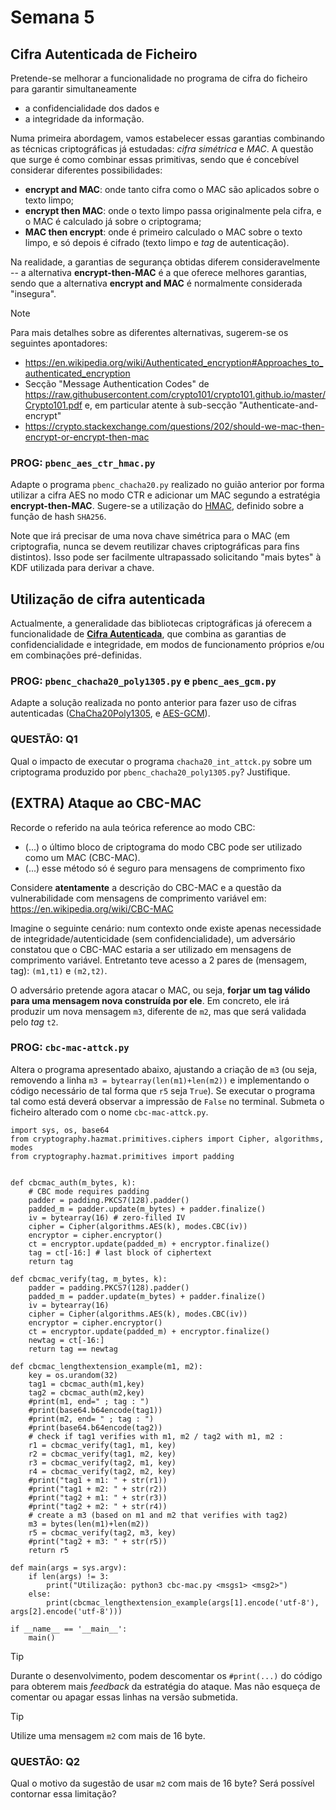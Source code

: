 # Semana 5

## Cifra Autenticada de Ficheiro

Pretende-se melhorar a funcionalidade no programa de cifra do ficheiro para garantir simultaneamente
* a confidencialidade dos dados e
* a integridade da informação.

Numa primeira abordagem, vamos estabelecer essas garantias combinando as técnicas criptográficas já estudadas: _cifra simétrica_ e _MAC_. A 
questão que surge é como combinar essas primitivas, sendo que é concebível considerar diferentes possibilidades:

 * **encrypt and MAC**: onde tanto cifra como o MAC são aplicados sobre o texto limpo;
 * **encrypt then MAC**: onde o texto limpo passa originalmente pela cifra, e o MAC é calculado já sobre o criptograma;
 * **MAC then encrypt**: onde é primeiro calculado o MAC sobre o texto limpo, e só depois é cifrado (texto limpo e _tag_ de autenticação).

Na realidade, a garantias de segurança obtidas diferem
consideravelmente -- a alternativa **encrypt-then-MAC** é a que
oferece melhores garantias, sendo que a alternativa **encrypt and MAC** é normalmente considerada "insegura".

> [!NOTE]
>  Para mais detalhes sobre as diferentes alternativas, sugerem-se os seguintes apontadores:
>  * https://en.wikipedia.org/wiki/Authenticated_encryption#Approaches_to_authenticated_encryption
>  * Secção "Message Authentication Codes" de https://raw.githubusercontent.com/crypto101/crypto101.github.io/master/Crypto101.pdf e, em particular atente à sub-secção "Authenticate-and-encrypt"
>  * https://crypto.stackexchange.com/questions/202/should-we-mac-then-encrypt-or-encrypt-then-mac


### PROG: `pbenc_aes_ctr_hmac.py`

Adapte o programa `pbenc_chacha20.py` realizado no guião anterior por forma utilizar a cifra AES no modo CTR e adicionar um MAC segundo a estratégia **encrypt-then-MAC**. Sugere-se a utilização do [HMAC](https://cryptography.io/en/latest/hazmat/primitives/mac/hmac/), definido sobre a função de hash `SHA256`.

Note que irá precisar de uma nova chave simétrica para o MAC (em criptografia, nunca se devem reutilizar chaves criptográficas para fins distintos). Isso pode ser facilmente ultrapassado solicitando "mais bytes" à KDF utilizada para derivar a chave.


## Utilização de cifra autenticada

Actualmente, a generalidade das bibliotecas criptográficas já oferecem a funcionalidade de **[Cifra Autenticada](https://cryptography.io/en/latest/hazmat/primitives/aead/#)**, que combina as garantias de confidencialidade e integridade, em modos de funcionamento próprios e/ou em combinações pré-definidas.

### PROG: `pbenc_chacha20_poly1305.py` e `pbenc_aes_gcm.py`

Adapte a solução realizada no ponto anterior para fazer uso de cifras autenticadas ([ChaCha20Poly1305](https://cryptography.io/en/latest/hazmat/primitives/aead/#cryptography.hazmat.primitives.ciphers.aead.ChaCha20Poly1305), e [AES-GCM](https://cryptography.io/en/latest/hazmat/primitives/aead/#cryptography.hazmat.primitives.ciphers.aead.AESGCM)).

### QUESTÃO: Q1

Qual o impacto de executar o programa `chacha20_int_attck.py` sobre um criptograma produzido por `pbenc_chacha20_poly1305.py`? Justifique.

## (EXTRA) Ataque ao CBC-MAC

Recorde o referido na aula teórica reference ao modo CBC:
* (...) o último bloco de criptograma do modo CBC pode ser utilizado como um MAC (CBC-MAC).
* (...) esse método só é seguro para mensagens de comprimento fixo

Considere **atentamente** a descrição do CBC-MAC e a questão da vulnerabilidade com mensagens de comprimento variável em: https://en.wikipedia.org/wiki/CBC-MAC

Imagine o seguinte cenário: num contexto onde existe apenas necessidade de integridade/autenticidade (sem confidencialidade), um adversário constatou que o CBC-MAC estaria a ser utilizado em mensagens
de comprimento variável. Entretanto teve acesso a 2 pares de (mensagem, tag): `(m1,t1)` e `(m2,t2)`.

O adversário pretende agora atacar o MAC, ou seja, **forjar um tag válido para uma mensagem nova construída por ele**. Em concreto, ele irá produzir um nova mensagem `m3`, diferente de `m2`, mas que será validada pelo *tag* `t2`.

### PROG: `cbc-mac-attck.py`

Altera o programa apresentado abaixo, ajustando a criação de `m3` (ou seja, removendo a linha `m3 =
bytearray(len(m1)+len(m2))` e implementando o código necessário de tal
forma que `r5` seja `True`). Se executar o programa tal como está
deverá observar a impressão de `False` no terminal. Submeta o ficheiro
alterado com o nome `cbc-mac-attck.py`.

```
import sys, os, base64
from cryptography.hazmat.primitives.ciphers import Cipher, algorithms, modes
from cryptography.hazmat.primitives import padding


def cbcmac_auth(m_bytes, k):
    # CBC mode requires padding
    padder = padding.PKCS7(128).padder()
    padded_m = padder.update(m_bytes) + padder.finalize()
    iv = bytearray(16) # zero-filled IV
    cipher = Cipher(algorithms.AES(k), modes.CBC(iv))
    encryptor = cipher.encryptor()
    ct = encryptor.update(padded_m) + encryptor.finalize()
    tag = ct[-16:] # last block of ciphertext
    return tag

def cbcmac_verify(tag, m_bytes, k):
    padder = padding.PKCS7(128).padder()
    padded_m = padder.update(m_bytes) + padder.finalize()
    iv = bytearray(16)
    cipher = Cipher(algorithms.AES(k), modes.CBC(iv))
    encryptor = cipher.encryptor()
    ct = encryptor.update(padded_m) + encryptor.finalize()
    newtag = ct[-16:]
    return tag == newtag

def cbcmac_lengthextension_example(m1, m2):
    key = os.urandom(32)
    tag1 = cbcmac_auth(m1,key)
    tag2 = cbcmac_auth(m2,key)
    #print(m1, end=" ; tag : ")
    #print(base64.b64encode(tag1))
    #print(m2, end= " ; tag : ")
    #print(base64.b64encode(tag2))
    # check if tag1 verifies with m1, m2 / tag2 with m1, m2 :
    r1 = cbcmac_verify(tag1, m1, key)
    r2 = cbcmac_verify(tag1, m2, key)
    r3 = cbcmac_verify(tag2, m1, key)
    r4 = cbcmac_verify(tag2, m2, key)
    #print("tag1 + m1: " + str(r1))
    #print("tag1 + m2: " + str(r2))
    #print("tag2 + m1: " + str(r3))
    #print("tag2 + m2: " + str(r4))
    # create a m3 (based on m1 and m2 that verifies with tag2)
    m3 = bytes(len(m1)+len(m2))
    r5 = cbcmac_verify(tag2, m3, key)
    #print("tag2 + m3: " + str(r5))
    return r5

def main(args = sys.argv):
    if len(args) != 3: 
        print("Utilização: python3 cbc-mac.py <msgs1> <msg2>")
    else:
        print(cbcmac_lengthextension_example(args[1].encode('utf-8'), args[2].encode('utf-8')))

if __name__ == '__main__':
    main()
```

> [!TIP]
> Durante o desenvolvimento, podem descomentar os `#print(...)` do código para obterem mais *feedback* da estratégia do ataque. Mas não esqueça de comentar ou apagar essas linhas na versão submetida.

> [!TIP]
> Utilize uma mensagem `m2` com mais de 16 byte.

### QUESTÃO: Q2

Qual o motivo da sugestão de usar `m2` com mais de 16 byte? Será possível contornar essa limitação?
